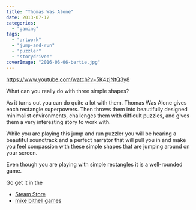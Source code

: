 ```yaml
---
title: "Thomas Was Alone"
date: 2013-07-12
categories:
  - "gaming"
tags:
  - "artwork"
  - "jump-and-run"
  - "puzzler"
  - "storydriven"
coverImage: "2016-06-06-bertie.jpg"
---
```


https://www.youtube.com/watch?v=5K4zjNtQ3y8

What can you really do with three simple shapes?

As it turns out you can do quite a lot with them. Thomas Was Alone gives each rectangle superpowers. Then throws them into beautifully designed minimalist environments, challenges them with difficult puzzles, and gives them a very interesting story to work with.

While you are playing this jump and run puzzler you will be hearing a beautiful soundtrack and a perfect narrator that will pull you in and make you feel compassion with these simple shapes that are jumping around on your screen.

Even though you are playing with simple rectangles it is a well-rounded game.

Go get it in the

- [Steam Store](http://store.steampowered.com/app/220780/)
- [mike bithell games](http://www.mikebithellgames.com/thomaswasalone/)
